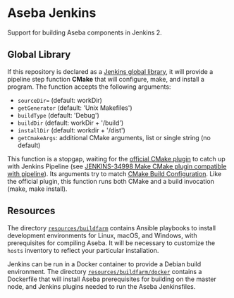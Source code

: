 # Aseba Jenkins
Support for building Aseba components in Jenkins 2.

## Global Library
If this repository is declared as a [Jenkins global library](https://github.com/jenkinsci/workflow-cps-global-lib-plugin/blob/master/README.md), it will provide a pipeline step function **CMake** that will configure, make, and install a program. The function accepts the following arguments:
* `sourceDir=` (default: workDir)
* `getGenerator` (default: 'Unix Makefiles')
* `buildType` (default: 'Debug')
* `buildDir` (default: workDir + '/build')
* `installDir` (default: workdir + '/dist')
* `getCmakeArgs`: additional CMake arguments, list or single string (no default)

This function is a stopgap, waiting for the [official CMake plugin](https://wiki.jenkins-ci.org/display/JENKINS/CMake+Plugin) to catch up with Jenkins Pipeline (see [JENKINS-34998 Make CMake plugin compatible with pipeline](https://issues.jenkins-ci.org/browse/JENKINS-34998)).
Its arguments try to match [CMake Build Configuration](https://wiki.jenkins-ci.org/display/JENKINS/CMake+Build+Configuration).
Like the official plugin, this function runs both CMake and a build invocation (make, make install).

## Resources

The directory [`resources/buildfarm`](tree/master/resources/buildfarm) contains Ansible playbooks to install development environments for Linux, macOS, and Windows, with prerequisites for compiling Aseba. It will be necessary to customize the `hosts` inventory to reflect your particular installation.

Jenkins can be run in a Docker container to provide a Debian build environment. The directory [`resources/buildfarm/docker`](tree/master/resources/buildfarm/docker) contains a Dockerfile that will install Aseba prerequisites for building on the master node, and Jenkins plugins needed to run the Aseba Jenkinsfiles.
